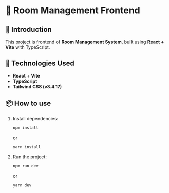 # 🏡 Room Management Frontend
## 📖 Introduction
This project is frontend of **Room Management System**, built using **React + Vite** with TypeScript.

## 🚀 Technologies Used
- **React** + **Vite**
- **TypeScript**
- **Tailwind CSS (v3.4.17)** 


## 📦 How to use
1. Install dependencies:
   ```sh
   npm install
   ```
   or
   ```sh
   yarn install
   ```

2. Run the project:
    ```sh
    npm run dev
    ```
    or
    ```sh
    yarn dev
    ```




